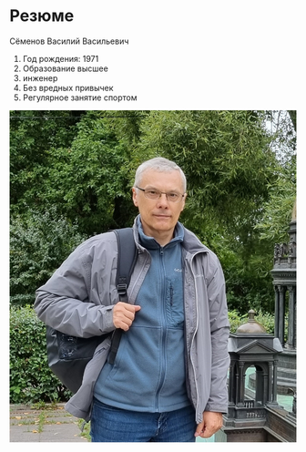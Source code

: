 # Резюме
Сёменов Василий Васильевич

1. Год рождения: 1971
2. Образование высшее
3. инженер
4. Без вредных привычек
5. Регулярное занятие спортом

![img.png](img.png)
